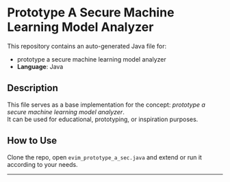 # Prototype A Secure Machine Learning Model Analyzer

This repository contains an auto-generated Java file for:

- prototype a secure machine learning model analyzer
- **Language**: Java

## Description

This file serves as a base implementation for the concept: *prototype a secure machine learning model analyzer*.  
It can be used for educational, prototyping, or inspiration purposes.

## How to Use

Clone the repo, open `evim_prototype_a_sec.java` and extend or run it according to your needs.

---


